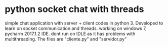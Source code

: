 <h1>python socket chat with threads</h1>

simple chat application with server + client codes in python 3. Developed to learn on socket communication and threads.
working on windows 7, pycharm 2017.1.2 IDE. dont run on IDLE as it has problems with multithreading.
The files are "cliente.py" and "servidor.py"
